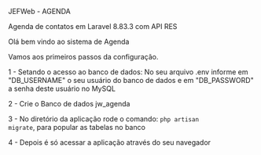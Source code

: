 JEFWeb - AGENDA

Agenda de contatos em Laravel 8.83.3 com API RES

Olá bem vindo ao sistema de Agenda

Vamos aos primeiros passos da configuração.

1 - Setando o acesso ao banco de dados:
No seu arquivo .env informe em "DB_USERNAME" o seu usuário do banco de dados e em "DB_PASSWORD" a senha deste usuário no MySQL

2 - Crie o Banco de dados jw_agenda

3 - No diretório da aplicação rode o comando:
    <code>php artisan migrate</code>,
    para popular as tabelas no banco

4 - Depois é só acessar a aplicação através do seu navegador
